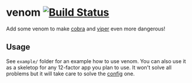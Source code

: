 # venom [![Build Status](https://travis-ci.org/themalkolm/venom.svg?branch=master)](https://travis-ci.org/themalkolm/venom)

Add some venom to make [cobra](https://github.com/spf13/cobra) and [viper](https://github.com/spf13/viper)
even more dangerous!

## Usage

See `example/` folder for an example how to use venom. You can also use it as a skeletop for
any 12-factor app you plan to use. It won't solve all problems but it will take care to solve
the [config](https://12factor.net/config) one.
